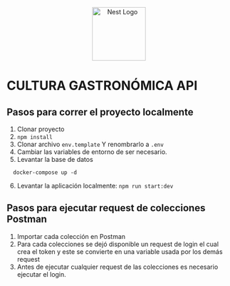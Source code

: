 <p align="center">
  <a href="http://nestjs.com/" target="blank"><img src="https://nestjs.com/img/logo-small.svg" width="120" alt="Nest Logo" /></a>
</p>

# CULTURA GASTRONÓMICA API

## Pasos para correr el proyecto localmente
1. Clonar proyecto
2. ``` npm install ```
3. Clonar archivo ``` env.template ``` Y renombrarlo a ``` .env  ```
4. Cambiar las variables de entorno de ser necesario.
5. Levantar la base de datos
```
  docker-compose up -d
```
6. Levantar la aplicación localmente: ``` npm run start:dev ```


## Pasos para ejecutar request de colecciones Postman
1. Importar cada colección en Postman
2. Para cada colecciones se dejó disponible un request de login el cual crea el token y este se convierte en una variable usada por los demás request
3. Antes de ejecutar cualquier request de las colecciones es necesario ejecutar el login.

